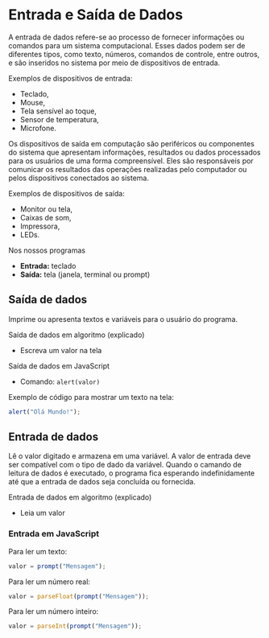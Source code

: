 # Entrada e Saída de Dados

A entrada de dados refere-se ao processo de fornecer informações ou comandos para um sistema computacional. Esses dados podem ser de diferentes tipos, como texto, números, comandos de controle, entre outros, e são inseridos no sistema por meio de dispositivos de entrada.

Exemplos de dispositivos de entrada:
* Teclado,
* Mouse,
* Tela sensível ao toque,
* Sensor de temperatura,
* Microfone. 


Os dispositivos de saída em computação são periféricos ou componentes do sistema que apresentam informações, resultados ou dados processados ​​para os usuários de uma forma compreensível. Eles são responsáveis por comunicar os resultados das operações realizadas pelo computador ou pelos dispositivos conectados ao sistema.

Exemplos de dispositivos de saída: 
* Monitor ou tela,
* Caixas de som,
* Impressora,
* LEDs. 

Nos nossos programas
* **Entrada:** teclado
* **Saída:** tela (janela, terminal ou prompt)


## Saída de dados

Imprime ou apresenta textos e variáveis para o usuário do programa.  

Saída de dados em algoritmo (explicado) 
* Escreva um valor na tela 

Saída de dados em JavaScript 
* Comando: `alert(valor)`

Exemplo de código para mostrar um texto na tela:
```javascript
alert("Olá Mundo!");
```

## Entrada de dados

Lê o valor digitado e armazena em uma variável. A valor de entrada deve ser compatível com o tipo de dado da variável. Quando o camando de leitura de dados é executado, o programa fica esperando indefinidamente até que a entrada de dados seja concluída ou fornecida. 

Entrada de dados em algoritmo (explicado)
* Leia um valor 

### Entrada em JavaScript

Para ler um texto: 
```javascript
valor = prompt("Mensagem");
```

Para ler um número real:
```javascript
valor = parseFloat(prompt("Mensagem")); 
```

Para ler um número inteiro: 
```javascript
valor = parseInt(prompt("Mensagem"));
```

